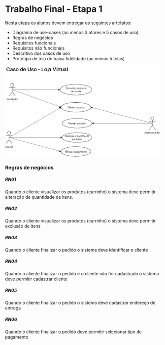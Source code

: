 # Trabalho Final - Etapa 1
Nesta etapa os alunos devem entregar os seguintes artefatos:

* Diagrama de use-cases (ao menos 3 atores e 5 casos de uso) 
* Regras de negócios
* Requisitos funcionais
* Requisitos não funcionais
* Descritivo dos casos de uso
* Protótipo de tela de baixa fidelidade (ao menos 5 telas)

![](casodeuso.jpg)

### Regras de negócios

##### RN01
Quando o cliente visualizar os produtos (carrinho) o sistema deve permitir alteração de quantidade de itens.

##### RN02
Quando o cliente visualizar os produtos (carrinho) o sistema deve permitir exclusão de itens

##### RN03
Quando o cliente finalizar o pedido o sistema deve identificar o cliente

##### RN04
Quando o cliente finalizar o pedido e o cliente não for cadastrado o sistema deve permitir cadastrar cliente

##### RN05
Quando o cliente finalizar o pedido o sistema deve cadastrar endereço de entrega

##### RN06
Quando o cliente finalizar o pedido deve permitir selecionar tipo de pagamento

